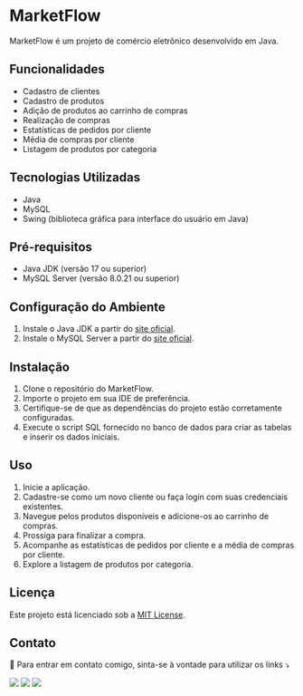 # MarketFlow

MarketFlow é um projeto de comércio eletrônico desenvolvido em Java.

## Funcionalidades

- Cadastro de clientes
- Cadastro de produtos
- Adição de produtos ao carrinho de compras
- Realização de compras
- Estatísticas de pedidos por cliente
- Média de compras por cliente
- Listagem de produtos por categoria

## Tecnologias Utilizadas

- Java
- MySQL
- Swing (biblioteca gráfica para interface do usuário em Java)

## Pré-requisitos

- Java JDK (versão 17 ou superior)
- MySQL Server (versão 8.0.21 ou superior)

## Configuração do Ambiente

1. Instale o Java JDK a partir do [site oficial](https://www.oracle.com/java/technologies/javase-jdk11-downloads.html).
2. Instale o MySQL Server a partir do [site oficial](https://dev.mysql.com/downloads/installer/).

## Instalação

1. Clone o repositório do MarketFlow.
2. Importe o projeto em sua IDE de preferência.
3. Certifique-se de que as dependências do projeto estão corretamente configuradas.
4. Execute o script SQL fornecido no banco de dados para criar as tabelas e inserir os dados iniciais.

## Uso

1. Inicie a aplicação.
2. Cadastre-se como um novo cliente ou faça login com suas credenciais existentes.
3. Navegue pelos produtos disponíveis e adicione-os ao carrinho de compras.
4. Prossiga para finalizar a compra.
5. Acompanhe as estatísticas de pedidos por cliente e a média de compras por cliente.
6. Explore a listagem de produtos por categoria.

## Licença

Este projeto está licenciado sob a [MIT License](https://opensource.org/licenses/MIT).

## Contato

<p align="left">
  💌 Para entrar em contato comigo, sinta-se à vontade para utilizar os links ⤵️
</p>

<p align="left">
  <a href="https://criarmeulink.com.br/u/1683233461" alt="Gmail">
  <img src="https://img.shields.io/badge/-Gmail-FF0000?style=flat-square&labelColor=FF0000&logo=gmail&logoColor=white&link=https://criarmeulink.com.br/u/1683233461" /></a>

  <a href="https://www.linkedin.com/in/hiro-gabri3l/" alt="Linkedin">
  <img src="https://img.shields.io/badge/-Linkedin-0e76a8?style=flat-square&logo=Linkedin&logoColor=white&link=LINK-DO-SEU-LINKEDIN" /></a>
  
 <a href="https://wa.me/5515991050324?text=Ol%C3%A1%2C+Vim+Pelo+seu+GitHub%21" alt="WhatsApp">
  <img src="https://img.shields.io/badge/-WhatsApp-25d366?style=flat-square&labelColor=25d366&logo=whatsapp&logoColor=white&link=API-DO-SEU-WHATSAPP"/></a>

</p>  
